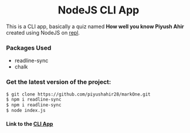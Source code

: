 <h1 align="center">NodeJS CLI App</h1>

This is a CLI app, basically a quiz named **How well you know Piyush Ahir** created using NodeJS on [repl](https://replit.com/@piyushahir28/markOne?embed=1&output=1).

### Packages Used

* readline-sync
* chalk

### Get the latest version of the project:

```bash
$ git clone https://github.com/piyushahir28/markOne.git
$ npm i readline-sync
$ npm i readline-sync
$ node index.js
```
#### Link to the [CLI App](https://replit.com/@piyushahir28/markOne?embed=1&output=1)
